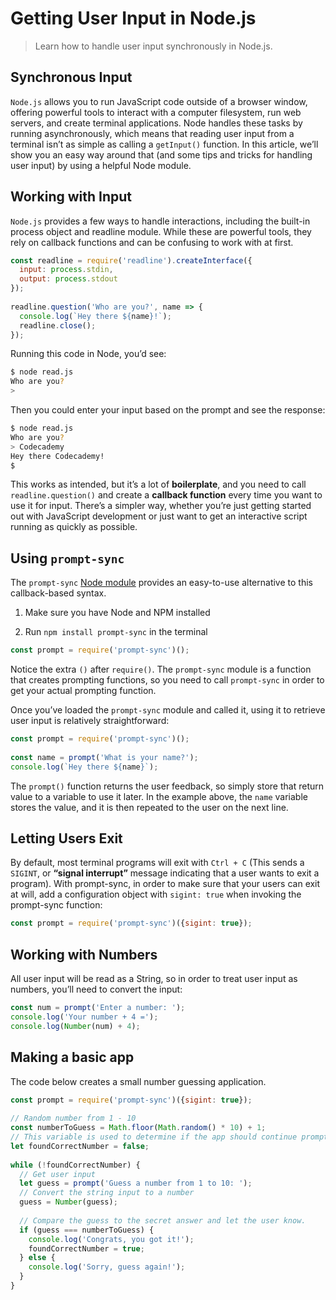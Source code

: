 # Getting User Input in Node.js
> Learn how to handle user input synchronously in Node.js.


## Synchronous Input

`Node.js` allows you to run JavaScript code outside of a browser window, offering powerful tools to interact with a computer filesystem, run web servers, and create terminal applications. Node handles these tasks by running asynchronously, which means that reading user input from a terminal isn’t as simple as calling a `getInput()` function. In this article, we’ll show you an easy way around that (and some tips and tricks for handling user input) by using a helpful Node module.


## Working with Input

`Node.js` provides a few ways to handle interactions, including the built-in process object and readline module. While these are powerful tools, they rely on callback functions and can be confusing to work with at first.

```js
const readline = require('readline').createInterface({
  input: process.stdin,
  output: process.stdout
});
 
readline.question('Who are you?', name => {
  console.log(`Hey there ${name}!`);
  readline.close();
});
```

Running this code in Node, you’d see:

```bash
$ node read.js
Who are you?
> 
```

Then you could enter your input based on the prompt and see the response:

```bash
$ node read.js
Who are you?
> Codecademy
Hey there Codecademy!
$
```

This works as intended, but it’s a lot of **boilerplate**, and you need to call `readline.question()` and create a **callback function** every time you want to use it for input. There’s a simpler way, whether you’re just getting started out with JavaScript development or just want to get an interactive script running as quickly as possible.

## Using `prompt-sync`

The `prompt-sync` [Node module](https://github.com/heapwolf/prompt-sync) provides an easy-to-use alternative to this callback-based syntax.

1. Make sure you have Node and NPM installed

2. Run `npm install prompt-sync` in the terminal

```js
const prompt = require('prompt-sync')();
```

Notice the extra `()` after `require()`. The `prompt-sync` module is a function that creates prompting functions, so you need to call `prompt-sync` in order to get your actual prompting function.

Once you’ve loaded the `prompt-sync` module and called it, using it to retrieve user input is relatively straightforward:

```js
const prompt = require('prompt-sync')();
 
const name = prompt('What is your name?');
console.log(`Hey there ${name}`);
```

The `prompt()` function returns the user feedback, so simply store that return value to a variable to use it later. In the example above, the `name` variable stores the value, and it is then repeated to the user on the next line.


## Letting Users Exit

By default, most terminal programs will exit with `Ctrl + C` (This sends a `SIGINT`, or **“signal interrupt”** message indicating that a user wants to exit a program). With prompt-sync, in order to make sure that your users can exit at will, add a configuration object with `sigint: true` when invoking the prompt-sync function:

```js
const prompt = require('prompt-sync')({sigint: true});
```


## Working with Numbers

All user input will be read as a String, so in order to treat user input as numbers, you’ll need to convert the input:

```js
const num = prompt('Enter a number: ');
console.log('Your number + 4 =');
console.log(Number(num) + 4);
```


## Making a basic app

The code below creates a small number guessing application.

```js
const prompt = require('prompt-sync')({sigint: true});
 
// Random number from 1 - 10
const numberToGuess = Math.floor(Math.random() * 10) + 1;
// This variable is used to determine if the app should continue prompting the user for input
let foundCorrectNumber = false;
 
while (!foundCorrectNumber) {
  // Get user input
  let guess = prompt('Guess a number from 1 to 10: ');
  // Convert the string input to a number
  guess = Number(guess);
 
  // Compare the guess to the secret answer and let the user know.
  if (guess === numberToGuess) {
    console.log('Congrats, you got it!');
    foundCorrectNumber = true;
  } else {
    console.log('Sorry, guess again!');
  }
}
```